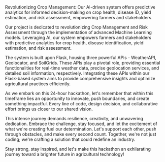 Revolutionizing Crop Management: Our AI-driven system offers predictive analytics for informed decision-making on crop health, disease ID, yield estimation, and risk assessment, empowering farmers and stakeholders.

Our project is dedicated to revolutionizing Crop Management and Risk Assessment through the implementation of advanced Machine Learning models. Leveraging AI, our system empowers farmers and stakeholders with predictive analytics for crop health, disease identification, yield estimation, and risk assessment.

The system is built upon Flask, housing three powerful APIs - WeatherAPI, Geolocator, and SoilGrids. These APIs play a pivotal role, providing essential functionalities for real-time weather data, precise geolocation services, and detailed soil information, respectively. Integrating these APIs within our Flask-based system aims to provide comprehensive insights and optimize agricultural practices efficiently.

As we embark on this 24-hour hackathon, let's remember that within this timeframe lies an opportunity to innovate, push boundaries, and create something impactful. Every line of code, design decision, and collaborative effort brings us closer to our shared vision.

This intense journey demands resilience, creativity, and unwavering dedication. Embrace the challenge, stay focused, and let the excitement of what we're creating fuel our determination. Let's support each other, push through obstacles, and make every second count. Together, we're not just coding; we're crafting a solution that could redefine an industry.

Stay strong, stay inspired, and let's make this hackathon an exhilarating journey toward a brighter future in agricultural technology!
